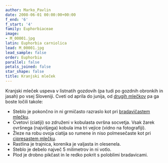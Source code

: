 ```yaml
---
author: Marko_Pavlin
date: 2008-06-01 00:00:00+00:00
f_end: '6'
f_start: '4'
family: Euphorbiaceae
image:
- M_00001.jpg
latin: Euphorbia carniolica
lead: M_00001.jpg
lead_sample: false
order: Euphorbia
parallel: false
petals_joined: false
star_shape: false
title: Kranjski mleček
---
```

Kranjski mleček uspeva v listnatih gozdovih (pa tudi po gozdnih obronkih in jasah) po vsej Sloveniji. Cveti od aprila do junija, od [drugih mlečkov](../genus/euphorbia/) pa ga boste ločili takole:

-   Steblo je pokončno in ni grmičasto razraslo kot pri [bradavičastem mlečku](../euphorbiaverrucosa/).
-   Cvetovi (ciatiji) so združeni v kobulasta ovršna socvetja. Vsak žarek ovršnega (najvišjega) kobula ima tri vejice (vidno na fotografiji).
-   Žleze na robu ovoja ciatija so rumene in niso polmesečaste kot pri [cipresastem mlečku](../euphorbiacyparissias/).
-   Rastlina je trajnica, korenika je valjasta in olesenela.
-   Steblo je debelo največ 5 milimetrov in ni votlo.
-   Plod je drobno pikčast in le redko pokrit s poloblimi bradavicami.
